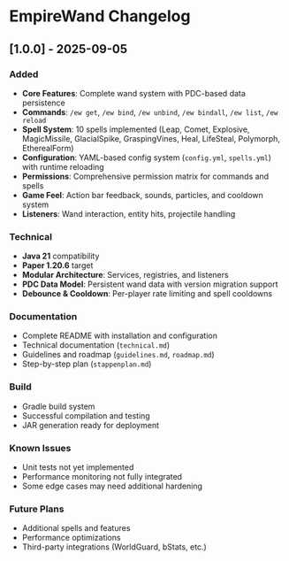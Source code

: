 # EmpireWand Changelog

## [1.0.0] - 2025-09-05

### Added
- **Core Features**: Complete wand system with PDC-based data persistence
- **Commands**: `/ew get`, `/ew bind`, `/ew unbind`, `/ew bindall`, `/ew list`, `/ew reload`
- **Spell System**: 10 spells implemented (Leap, Comet, Explosive, MagicMissile, GlacialSpike, GraspingVines, Heal, LifeSteal, Polymorph, EtherealForm)
- **Configuration**: YAML-based config system (`config.yml`, `spells.yml`) with runtime reloading
- **Permissions**: Comprehensive permission matrix for commands and spells
- **Game Feel**: Action bar feedback, sounds, particles, and cooldown system
- **Listeners**: Wand interaction, entity hits, projectile handling

### Technical
- **Java 21** compatibility
- **Paper 1.20.6** target
- **Modular Architecture**: Services, registries, and listeners
- **PDC Data Model**: Persistent wand data with version migration support
- **Debounce & Cooldown**: Per-player rate limiting and spell cooldowns

### Documentation
- Complete README with installation and configuration
- Technical documentation (`technical.md`)
- Guidelines and roadmap (`guidelines.md`, `roadmap.md`)
- Step-by-step plan (`stappenplan.md`)

### Build
- Gradle build system
- Successful compilation and testing
- JAR generation ready for deployment

### Known Issues
- Unit tests not yet implemented
- Performance monitoring not fully integrated
- Some edge cases may need additional hardening

### Future Plans
- Additional spells and features
- Performance optimizations
- Third-party integrations (WorldGuard, bStats, etc.)